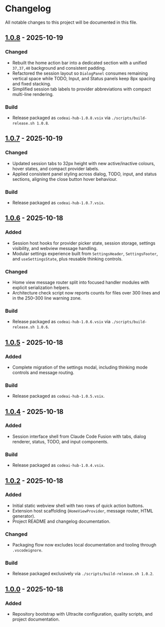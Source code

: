 # Changelog

All notable changes to this project will be documented in this file.

## [1.0.8] - 2025-10-19
### Changed
- Rebuilt the home action bar into a dedicated section with a unified `37,37,40` background and consistent padding.
- Refactored the session layout so `DialogPanel` consumes remaining vertical space while TODO, Input, and Status panels keep 8px spacing and fixed stacking.
- Simplified session tab labels to provider abbreviations with compact multi-line rendering.

### Build
- Release packaged as `codeai-hub-1.0.8.vsix` via `./scripts/build-release.sh 1.0.8`.

## [1.0.7] - 2025-10-19
### Changed
- Updated session tabs to 32px height with new active/inactive colours, hover states, and compact provider labels.
- Applied consistent panel styling across dialog, TODO, input, and status sections, aligning the close button hover behaviour.

### Build
- Release packaged as `codeai-hub-1.0.7.vsix`.

## [1.0.6] - 2025-10-18
### Added
- Session host hooks for provider picker state, session storage, settings visibility, and webview message handling.
- Modular settings experience built from `SettingsHeader`, `SettingsFooter`, and `useSettingsState`, plus reusable thinking controls.

### Changed
- Home view message router split into focused handler modules with explicit serialization helpers.
- Architecture check script now reports counts for files over 300 lines and in the 250–300 line warning zone.

### Build
- Release packaged as `codeai-hub-1.0.6.vsix` via `./scripts/build-release.sh 1.0.6`.

## [1.0.5] - 2025-10-18
### Added
- Complete migration of the settings modal, including thinking mode controls and message routing.

### Build
- Release packaged as `codeai-hub-1.0.5.vsix`.

## [1.0.4] - 2025-10-18
### Added
- Session interface shell from Claude Code Fusion with tabs, dialog renderer, status, TODO, and input components.

### Build
- Release packaged as `codeai-hub-1.0.4.vsix`.

## [1.0.2] - 2025-10-18
### Added
- Initial static webview shell with two rows of quick action buttons.
- Extension host scaffolding (`HomeViewProvider`, message router, HTML generator).
- Project README and changelog documentation.

### Changed
- Packaging flow now excludes local documentation and tooling through `.vscodeignore`.

### Build
- Release packaged exclusively via `./scripts/build-release.sh 1.0.2`.

## [1.0.0] - 2025-10-18
### Added
- Repository bootstrap with Ultracite configuration, quality scripts, and project documentation.

[1.0.8]: https://github.com/OleynikAleksandr/CodeAI-Hub/releases/tag/v1.0.8
[1.0.7]: https://github.com/OleynikAleksandr/CodeAI-Hub/releases/tag/v1.0.7
[1.0.6]: https://github.com/OleynikAleksandr/CodeAI-Hub/releases/tag/v1.0.6
[1.0.5]: https://github.com/OleynikAleksandr/CodeAI-Hub/releases/tag/v1.0.5
[1.0.4]: https://github.com/OleynikAleksandr/CodeAI-Hub/releases/tag/v1.0.4
[1.0.2]: https://github.com/OleynikAleksandr/CodeAI-Hub/releases/tag/v1.0.2
[1.0.0]: https://github.com/OleynikAleksandr/CodeAI-Hub/releases/tag/v1.0.0
